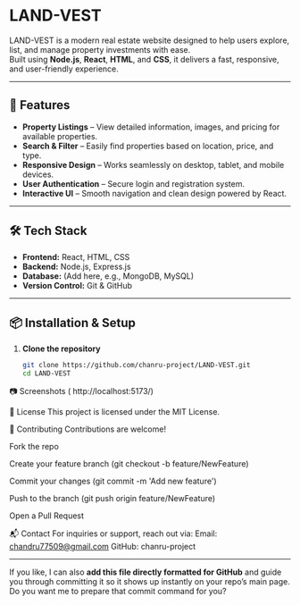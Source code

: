 # LAND-VEST

LAND-VEST is a modern real estate website designed to help users explore, list, and manage property investments with ease.  
Built using **Node.js**, **React**, **HTML**, and **CSS**, it delivers a fast, responsive, and user-friendly experience.

---

## 🚀 Features

- **Property Listings** – View detailed information, images, and pricing for available properties.
- **Search & Filter** – Easily find properties based on location, price, and type.
- **Responsive Design** – Works seamlessly on desktop, tablet, and mobile devices.
- **User Authentication** – Secure login and registration system.
- **Interactive UI** – Smooth navigation and clean design powered by React.

---

## 🛠 Tech Stack

- **Frontend:** React, HTML, CSS
- **Backend:** Node.js, Express.js
- **Database:** (Add here, e.g., MongoDB, MySQL)
- **Version Control:** Git & GitHub

---

## 📦 Installation & Setup

1. **Clone the repository**
   ```bash
   git clone https://github.com/chanru-project/LAND-VEST.git
   cd LAND-VEST
📷 Screenshots
( http://localhost:5173/)

📄 License
This project is licensed under the MIT License.

🤝 Contributing
Contributions are welcome!

Fork the repo

Create your feature branch (git checkout -b feature/NewFeature)

Commit your changes (git commit -m 'Add new feature')

Push to the branch (git push origin feature/NewFeature)

Open a Pull Request

📬 Contact
For inquiries or support, reach out via:
Email: chandru77509@gmail.com
GitHub: chanru-project


---

If you like, I can also **add this file directly formatted for GitHub** and guide you through committing it so it shows up instantly on your repo’s main page.  
Do you want me to prepare that commit command for you?
